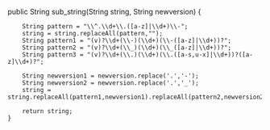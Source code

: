  public String sub_string(String string, String newversion)
    {
        


        String pattern = "\\^.\\d+\\.([a-z]|\\d+)\\-";
        string = string.replaceAll(pattern,"");
        String pattern1 = "(v)?\\d+(\\-)(\\d+)(\\-([a-z]|\\d+))?";
        String pattern2 = "(v)?\\d+(\\_)(\\d+)(\\_([a-z]|\\d+))?";
        String pattern3 = "(v)?\\d+(\\.)(\\d+)(\\.([a-s,u-x]|\\d+))?([a-z]\\d+)?";

        String newversion1 = newversion.replace('.','-');
        String newversion2 = newversion.replace('.','_');
        string = string.replaceAll(pattern1,newversion1).replaceAll(pattern2,newversion2).replaceAll(pattern3,newversion);

        return string;
    }